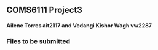 ## COMS6111 Project3
#### Ailene Torres ait2117 and Vedangi Kishor Wagh vw2287

### Files to be submitted


